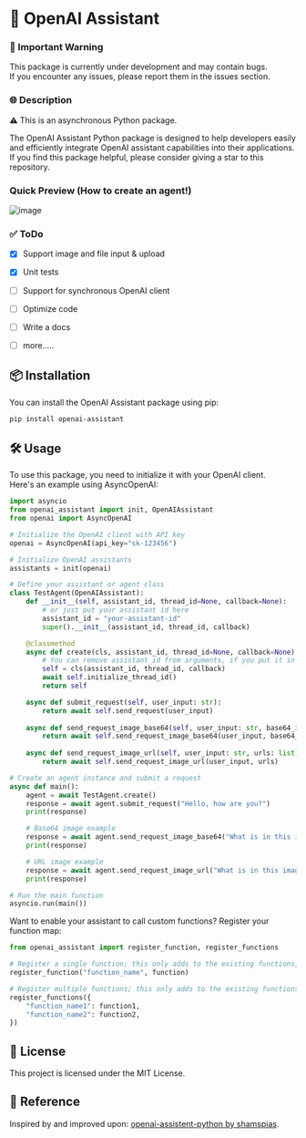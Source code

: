 # 🚀 OpenAI Assistant

### 📝 Important Warning
This package is currently under development and may contain bugs.  
If you encounter any issues, please report them in the issues section.

### 🌐 Description

⚠️ This is an asynchronous Python package.

The OpenAI Assistant Python package is designed to help developers easily and efficiently integrate OpenAI assistant capabilities into their applications. If you find this package helpful, please consider giving a star to this repository.

### Quick Preview (How to create an agent!)

![image](https://github.com/user-attachments/assets/c3192bcb-8fbe-4d7f-9382-a0da5b848f4e)


### ✅ ToDo
- [x] Support image and file input & upload
- [x] Unit tests


- [ ] Support for synchronous OpenAI client
- [ ] Optimize code
- [ ] Write a docs
- [ ] more.....

## 📦 Installation

You can install the OpenAI Assistant package using pip:
    
```sh
pip install openai-assistant
```

## 🛠 Usage

To use this package, you need to initialize it with your OpenAI client.  
Here's an example using AsyncOpenAI:

```python
import asyncio
from openai_assistant import init, OpenAIAssistant
from openai import AsyncOpenAI

# Initialize the OpenAI client with API key
openai = AsyncOpenAI(api_key="sk-123456")

# Initialize OpenAI assistants
assistants = init(openai)

# Define your assistant or agent class
class TestAgent(OpenAIAssistant):
    def __init__(self, assistant_id, thread_id=None, callback=None):
        # or just put your assistant id here
        assistant_id = "your-assistant-id"
        super().__init__(assistant_id, thread_id, callback)

    @classmethod
    async def create(cls, assistant_id, thread_id=None, callback=None):
        # You can remove assistant_id from arguments, if you put it in __init__
        self = cls(assistant_id, thread_id, callback)
        await self.initialize_thread_id()
        return self

    async def submit_request(self, user_input: str):
        return await self.send_request(user_input)
    
    async def send_request_image_base64(self, user_input: str, base64_images: list):
        return await self.send_request_image_base64(user_input, base64_images)
        
    async def send_request_image_url(self, user_input: str, urls: list):
        return await self.send_request_image_url(user_input, urls)

# Create an agent instance and submit a request
async def main():
    agent = await TestAgent.create()
    response = await agent.submit_request("Hello, how are you?")
    print(response)

    # Base64 image example
    response = await agent.send_request_image_base64("What is in this image?", ["data:image/jpeg;base64,/9jS..."])
    print(response)

    # URL image example
    response = await agent.send_request_image_url("What is in this image?", ["https://example.com/image.jpg"])
    print(response)

# Run the main function
asyncio.run(main())
```

Want to enable your assistant to call custom functions? Register your function map:

```python
from openai_assistant import register_function, register_functions

# Register a single function; this only adds to the existing functions, not replaces them
register_function("function_name", function)

# Register multiple functions; this only adds to the existing functions, not replaces them
register_functions({
    "function_name1": function1,
    "function_name2": function2,
})
```

## 📜 License

This project is licensed under the MIT License.

## 🔗 Reference
Inspired by and improved upon: [openai-assistent-python by shamspias](https://github.com/shamspias/openai-assistent-python).
